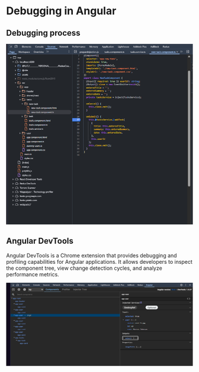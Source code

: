 # Debugging in Angular

## Debugging process

![Debugging process](../img/DebuggingpPocess.png)

## Angular DevTools

Angular DevTools is a Chrome extension that provides debugging and profiling capabilities for Angular applications. It allows developers to inspect the component tree, view change detection cycles, and analyze performance metrics.

![DevTools components](../img/DevToolsComponents.png)
